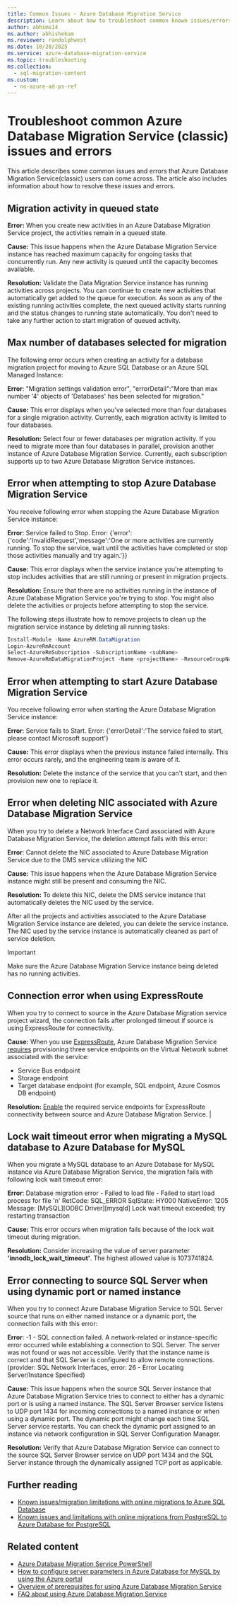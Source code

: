 ```yaml
---
title: Common Issues - Azure Database Migration Service
description: Learn about how to troubleshoot common known issues/errors associated with using Azure Database Migration Service(classic).
author: abhims14
ms.author: abhishekum
ms.reviewer: randolphwest
ms.date: 10/28/2025
ms.service: azure-database-migration-service
ms.topic: troubleshooting
ms.collection:
  - sql-migration-content
ms.custom:
  - no-azure-ad-ps-ref
---
```


# Troubleshoot common Azure Database Migration Service (classic) issues and errors

This article describes some common issues and errors that Azure Database Migration Service(classic) users can come across. The article also includes information about how to resolve these issues and errors.

## Migration activity in queued state

**Error:** When you create new activities in an Azure Database Migration Service project, the activities remain in a queued state.

**Cause:** This issue happens when the Azure Database Migration Service instance has reached maximum capacity for ongoing tasks that concurrently run. Any new activity is queued until the capacity becomes available.

**Resolution:** Validate the Data Migration Service instance has running activities across projects. You can continue to create new activities that automatically get added to the queue for execution. As soon as any of the existing running activities complete, the next queued activity starts running and the status changes to running state automatically. You don't need to take any further action to start migration of queued activity.

## Max number of databases selected for migration

The following error occurs when creating an activity for a database migration project for moving to Azure SQL Database or an Azure SQL Managed Instance:

**Error**: "Migration settings validation error", "errorDetail":"More than max number '4' objects of 'Databases' has been selected for migration."

**Cause:** This error displays when you've selected more than four databases for a single migration activity. Currently, each migration activity is limited to four databases.

**Resolution:** Select four or fewer databases per migration activity. If you need to migrate more than four databases in parallel, provision another instance of Azure Database Migration Service. Currently, each subscription supports up to two Azure Database Migration Service instances.

## Error when attempting to stop Azure Database Migration Service

You receive following error when stopping the Azure Database Migration Service instance:

**Error**: Service failed to Stop. Error: {'error':{'code':'InvalidRequest','message':'One or more activities are currently running. To stop the service, wait until the activities have completed or stop those activities manually and try again.'}}

**Cause:** This error displays when the service instance you're attempting to stop includes activities that are still running or present in migration projects.

**Resolution:** Ensure that there are no activities running in the instance of Azure Database Migration Service you're trying to stop. You might also delete the activities or projects before attempting to stop the service.

The following steps illustrate how to remove projects to clean up the migration service instance by deleting all running tasks:

```powershell
Install-Module -Name AzureRM.DataMigration
Login-AzureRmAccount
Select-AzureRmSubscription -SubscriptionName <subName>
Remove-AzureRmDataMigrationProject -Name <projectName> -ResourceGroupName <rgName> -ServiceName <serviceName> -DeleteRunningTask
```

## Error when attempting to start Azure Database Migration Service

You receive following error when starting the Azure Database Migration Service instance:

**Error**: Service fails to Start. Error: {'errorDetail':'The service failed to start, please contact Microsoft support'}

**Cause:** This error displays when the previous instance failed internally. This error occurs rarely, and the engineering team is aware of it.

**Resolution:** Delete the instance of the service that you can't start, and then provision new one to replace it.

## Error when deleting NIC associated with Azure Database Migration Service

When you try to delete a Network Interface Card associated with Azure Database Migration Service, the deletion attempt fails with this error:

**Error**: Cannot delete the NIC associated to Azure Database Migration Service due to the DMS service utilizing the NIC

**Cause:** This issue happens when the Azure Database Migration Service instance might still be present and consuming the NIC.

**Resolution:** To delete this NIC, delete the DMS service instance that automatically deletes the NIC used by the service.

After all the projects and activities associated to the Azure Database Migration Service instance are deleted, you can delete the service instance. The NIC used by the service instance is automatically cleaned as part of service deletion.

> [!IMPORTANT]  
> Make sure the Azure Database Migration Service instance being deleted has no running activities.

## Connection error when using ExpressRoute

When you try to connect to source in the Azure Database Migration service project wizard, the connection fails after prolonged timeout if source is using ExpressRoute for connectivity.

**Cause:** When you use [ExpressRoute](https://azure.microsoft.com/services/expressroute/), Azure Database Migration Service [requires](tutorial-sql-server-to-azure-sql.md) provisioning three service endpoints on the Virtual Network subnet associated with the service:

- Service Bus endpoint
- Storage endpoint
- Target database endpoint (for example, SQL endpoint, Azure Cosmos DB endpoint)

**Resolution:** [Enable](tutorial-sql-server-to-azure-sql.md) the required service endpoints for ExpressRoute connectivity between source and Azure Database Migration Service. |

## Lock wait timeout error when migrating a MySQL database to Azure Database for MySQL

When you migrate a MySQL database to an Azure Database for MySQL instance via Azure Database Migration Service, the migration fails with following lock wait timeout error:

**Error**: Database migration error - Failed to load file - Failed to start load process for file 'n' RetCode: SQL_ERROR SqlState: HY000 NativeError: 1205 Message: [MySQL][ODBC Driver][mysqld] Lock wait timeout exceeded; try restarting transaction

**Cause:** This error occurs when migration fails because of the lock wait timeout during migration.

**Resolution:** Consider increasing the value of server parameter **'innodb_lock_wait_timeout'**. The highest allowed value is 1073741824.

## Error connecting to source SQL Server when using dynamic port or named instance

When you try to connect Azure Database Migration Service to SQL Server source that runs on either named instance or a dynamic port, the connection fails with this error:

**Error**: -1 - SQL connection failed. A network-related or instance-specific error occurred while establishing a connection to SQL Server. The server was not found or was not accessible. Verify that the instance name is correct and that SQL Server is configured to allow remote connections. (provider: SQL Network Interfaces, error: 26 - Error Locating Server/Instance Specified)

**Cause:** This issue happens when the source SQL Server instance that Azure Database Migration Service tries to connect to either has a dynamic port or is using a named instance. The SQL Server Browser service listens to UDP port 1434 for incoming connections to a named instance or when using a dynamic port. The dynamic port might change each time SQL Server service restarts. You can check the dynamic port assigned to an instance via network configuration in SQL Server Configuration Manager.

**Resolution:** Verify that Azure Database Migration Service can connect to the source SQL Server Browser service on UDP port 1434 and the SQL Server instance through the dynamically assigned TCP port as applicable.

## Further reading

- [Known issues/migration limitations with online migrations to Azure SQL Database](index.yml)
- [Known issues and limitations with online migrations from PostgreSQL to Azure Database for PostgreSQL](known-issues-azure-postgresql-online.md)

## Related content

- [Azure Database Migration Service PowerShell](/powershell/module/az.datamigration#data_migration)
- [How to configure server parameters in Azure Database for MySQL by using the Azure portal](../mysql/howto-server-parameters.md)
- [Overview of prerequisites for using Azure Database Migration Service](pre-reqs.md)
- [FAQ about using Azure Database Migration Service](faq.yml)
